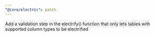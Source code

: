 ```yaml
---
"@core/electric": patch
---
```


Add a validation step in the electrify() function that only lets tables with supported column types to be electrified
